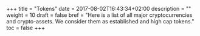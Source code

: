 +++
title = "Tokens"
date = 2017-08-02T16:43:34+02:00
description = ""
weight = 10
draft = false
bref = "Here is a list of all major cryptocurrencies and crypto-assets. We consider them as established and high cap tokens."
toc = false
+++
